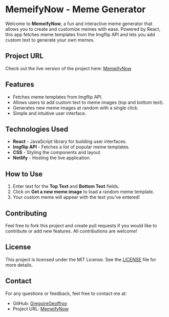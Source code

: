 # MemeifyNow - Meme Generator

Welcome to **MemeifyNow**, a fun and interactive meme generator that allows you to create and customize memes with ease. Powered by React, this app fetches meme templates from the Imgflip API and lets you add custom text to generate your own memes.

## Project URL

Check out the live version of the project here: [MemeifyNow](https://memeifynow.netlify.app)

## Features

- Fetches meme templates from Imgflip API.
- Allows users to add custom text to meme images (top and bottom text).
- Generates new meme images at random with a single click.
- Simple and intuitive user interface.

## Technologies Used

- **React** - JavaScript library for building user interfaces.
- **Imgflip API** - Fetches a list of popular meme templates.
- **CSS** - Styling the components and layout.
- **Netlify** - Hosting the live application.

## How to Use

1. Enter text for the **Top Text** and **Bottom Text** fields.
2. Click on **Get a new meme image** to load a random meme template.
3. Your custom meme will appear with the text you've entered!

## Contributing

Feel free to fork this project and create pull requests if you would like to contribute or add new features. All contributions are welcome!

## License

This project is licensed under the MIT License. See the [LICENSE](LICENSE) file for more details.

## Contact

For any questions or feedback, feel free to contact me at:

- GitHub: [GregoireGeoffroy](https://github.com/GregoireGeoffroy)
- Project URL: [MemeifyNow](https://memeifynow.netlify.app)
